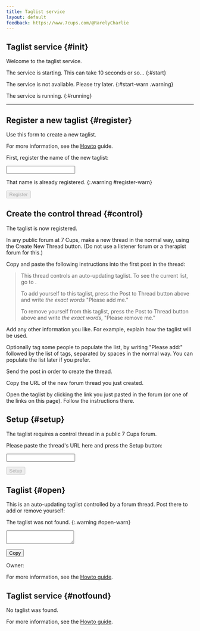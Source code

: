 ```yaml
---
title: Taglist service
layout: default
feedback: https://www.7cups.com/@RarelyCharlie
---
```

## Taglist service {#init}
Welcome to the taglist service.

The service is starting. This can take 10 seconds or so...<span id="start-spin" class="spinner"></span>
{:#start}

The service is not available. Please try later.
{:#start-warn .warning}

The service is running.
{:#running}

<hr>

## Register a new taglist {#register}
Use this form to create a new taglist.

For more information, see the <a href="#">Howto</a> guide.

First, register the name of the new taglist:

<input type="text" id="register-name" class="register"> <span id="register-spin" class="spinner" hidden></span>

That name is already registered.
{:.warning #register-warn}

<button id="register-button" disabled onclick="Taglist.register()">Register</button>

## Create the control thread {#control}

The taglist <a href="" class="listname"></a> is now registered.

In any public forum at 7 Cups, make a new thread in the normal way, using the Create New Thread button. (Do not use a listener forum or a therapist forum for this.)

Copy and paste the following instructions into the first post in the thread:

 >This thread controls an auto-updating taglist. To see the current list, go to <a  class="listname" href=""></a>.
 >
 >To add yourself to this taglist, press the Post to Thread button above and write <i>the exact words</i> "Please add me."
 >
 >To remove yourself from this taglist, press the Post to Thread button above and write <i>the exact words</i>, "Please remove me."

Add any other information you like. For example, explain how the taglist will be used.

Optionally tag some people to populate the list, by writing "Please add:" followed by the list of tags, separated by spaces in the normal way. You can populate the list later if you prefer.

Send the post in order to create the thread.

Copy the URL of the new forum thread you just created.

Open the taglist by clicking the link you just pasted in the forum (or one of the links on this page). Follow the instructions there.

## Setup {#setup}

The taglist requires a control thread in a public 7 Cups forum.

Please paste the thread's URL here and press the Setup button:

<input type="text" id="setup-url">

<button id="setup-button" disabled onclick="Taglist.control()">Setup</button>

## Taglist {#open}

This is an auto-updating taglist controlled by a forum thread. Post there to add or remove yourself: <a id="open-control" title="Control thread for this taglist" href=""></a>

The taglist was not found.
{:.warning #open-warn}

<div id="open-container">
<textarea readonly class="empty" id="open-list" spellcheck="false"></textarea>
<span id="open-spin" class="spinner"></span>
</div>

<button class="open" id="open-copy" onclick="Taglist.copy()">Copy</button><span id="open-copied"></span>

Owner: <a id="open-owner" title="This taglist's owner" href=""></a>

For more information, see the <a title="Taglist service documentation" href="#">Howto guide</a>.

## Taglist service {#notfound}

No taglist was found.

For more information, see the <a title="Taglist service documentation" href="#">Howto guide</a>.
